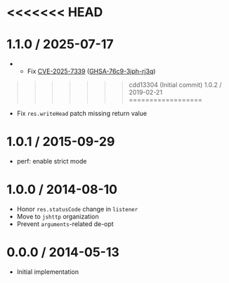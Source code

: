 <<<<<<< HEAD
=======
1.1.0 / 2025-07-17
==================
  * - Fix [CVE-2025-7339](https://www.cve.org/CVERecord?id=CVE-2025-7339) ([GHSA-76c9-3jph-rj3q](https://github.com/expressjs/multer/security/advisories/GHSA-76c9-3jph-rj3q))


>>>>>>> cdd13304 (Initial commit)
1.0.2 / 2019-02-21
==================

  * Fix `res.writeHead` patch missing return value

1.0.1 / 2015-09-29
==================

  * perf: enable strict mode

1.0.0 / 2014-08-10
==================

  * Honor `res.statusCode` change in `listener`
  * Move to `jshttp` organization
  * Prevent `arguments`-related de-opt

0.0.0 / 2014-05-13
==================

  * Initial implementation
